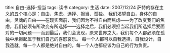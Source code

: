 title: 自由-选择-担当
tags: 读书
category: 生活
date: 2007/12/24
萨特的存在主义的五个核心是：自由、焦虑、选择、担当、孤独。
我们渴望自由，身体的自由，灵魂的自由——在现实面前，我们因为不得自由而焦虑——为了改变我们的焦虑，我们必须有所改变有所选择——选择之后，我们必须担当起我们所选择后要面对的一切问题——而到最后，我们会发现，原来世界之大，我们每个人都必须在孤独中承担起属于我们自己的喜怒哀乐。
每一个人都可以自我选择，自我设计，自我造就。每一个人都是绝对自由的，每一个人也都应该为自己的行为负责。
